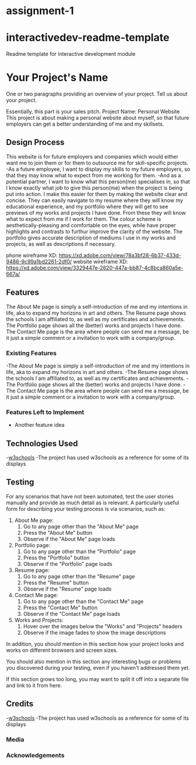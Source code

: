 # assignment-1
# interactivedev-readme-template
Readme template for interactive development module
# Your Project's Name

One or two paragraphs providing an overview of your project. Tell us about your project.

Essentially, this part is your sales pitch.
Project Name: Personal Website
This project is about making a personal website about myself, so that future employers can get a better understanding of me and my skillsets. 

## Design Process

This website is for future employers and companies which would either want me to join them or for them to outsource me for skill-specific projects.
-As a future employee, I want to display my skills to my future employers, so that they may know what to expect from me working for them.
-And as a potential partner, I want to know what this person(me) specialises in, so that I know exactly what job to give this person(me) when the project is being put into action.
I make this easier for them by making the website clear and concise. They can easily navigate to my resume where they will know my educational experience, and my portfolio where they will get to see previews of my works and projects I have done. From these they will know what to expect from me if I work for them. The colour scheme is aesthetically-pleasing and comfortable on the eyes, while have proper highlights and contrasts to furthur improve the clarity of the website.
The portfolio gives accurate description of mediums I use in my works and projects, as well as descriptions if necessary.

phone wireframe XD: https://xd.adobe.com/view/78a3bf28-6b37-433d-9486-9c99a1bd2261-2df0/
website wireframe XD: https://xd.adobe.com/view/3329447e-2620-447a-bb87-4c8bca860a5e-667a/
## Features

The About Me page is simply a self-introduction of me and my intentions in life, aka to expand my horizons in art and others.
The Resume page shows the schools I am affiliated to, as well as my certificates and achievements.
The Portfolio page shows all the (better) works and projects I have done.
The Contact Me page is the area where people can send me a message, be it just a simple comment or a invitation to work with a company/group.


### Existing Features
-The About Me page is simply a self-introduction of me and my intentions in life, aka to expand my horizons in art and others.
-The Resume page shows the schools I am affiliated to, as well as my certificates and achievements.
-The Portfolio page shows all the (better) works and projects I have done.
-The Contact Me page is the area where people can send me a message, be it just a simple comment or a invitation to work with a company/group.

### Features Left to Implement
- Another feature idea

## Technologies Used
-[w3schools](https://www.w3schools.com/)
    -The project has used w3schools as a reference for some of its displays

## Testing

For any scenarios that have not been automated, test the user stories manually and provide as much detail as is relevant. A particularly useful form for describing your testing process is via scenarios, such as:

1. About Me page:
    1. Go to any page other than the "About Me" page
    2. Press the "About Me" button
    3. Observe if the "About Me" page loads
2. Portfolio page:
    1. Go to any page other than the "Portfolio" page
    2. Press the "Portfolio" button
    3. Observe if the "Portfolio" page loads
3. Resume page:
    1. Go to any page other than the "Resume" page
    2. Press the "Resume" button
    3. Observe if the "Resume" page loads
4. Contact Me page:
    1. Go to any page other than the "Contact Me" page
    2. Press the "Contact Me" button
    3. Observe if the "Contact Me" page loads
5. Works and Projects:
    1. Hover over the images below the "Works" and "Projects" headers
    2. Observe if the image fades to show the image descriptions

In addition, you should mention in this section how your project looks and works on different browsers and screen sizes.

You should also mention in this section any interesting bugs or problems you discovered during your testing, even if you haven't addressed them yet.

If this section grows too long, you may want to split it off into a separate file and link to it from here.

## Credits
-[w3schools](https://www.w3schools.com/)
    -The project has used w3schools as a reference for some of its displays
### Media

### Acknowledgements
